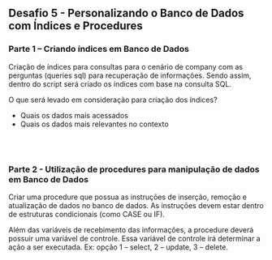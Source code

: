 ## Desafio 5 - Personalizando o Banco de Dados com Índices e Procedures <br />
### Parte 1 – Criando índices em Banco de Dados <br />

Criação de índices para consultas para o cenário de company com as perguntas (queries sql) para recuperação de informações. Sendo assim, dentro do script será criado os índices com base na consulta SQL. <br />

O que será levado em consideração para criação dos índices? <br />
* Quais os dados mais acessados 
* Quais os dados mais relevantes no contexto 

<br />
<br />


### Parte 2 - Utilização de procedures para manipulação de dados em Banco de Dados <br />

Criar uma procedure que possua as instruções de inserção, remoção e atualização de dados no banco de dados. As instruções devem estar dentro de estruturas condicionais (como CASE ou IF). <br />  

Além das variáveis de recebimento das informações, a procedure deverá possuir uma variável de controle. Essa variável de controle irá determinar a ação a ser executada. Ex: opção 1 – select, 2 – update, 3 – delete. <br />
